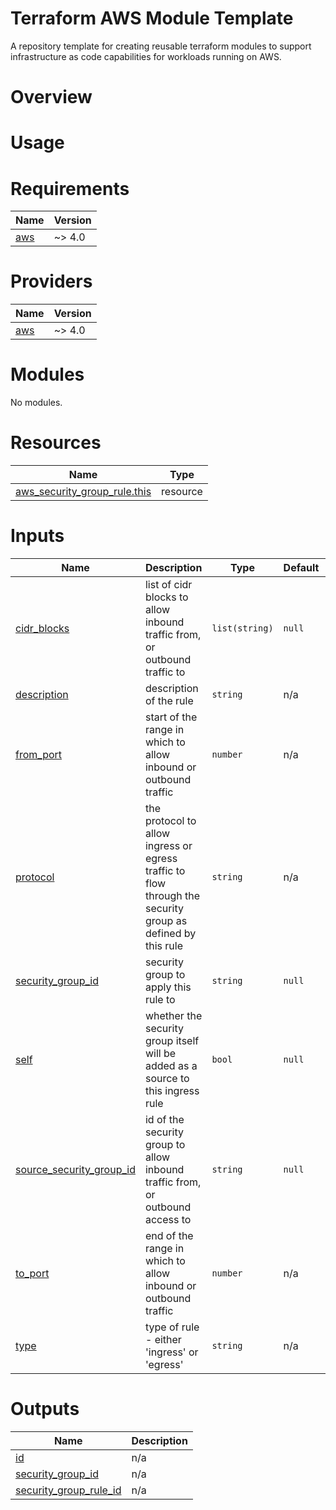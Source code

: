 # Terraform AWS Module Template
A repository template for creating reusable terraform modules to support infrastructure as code capabilities for workloads running on AWS. 

# Overview

# Usage 

<!-- BEGIN_TF_DOCS -->
# Requirements

| Name | Version |
|------|---------|
| <a name="requirement_aws"></a> [aws](#requirement\_aws) | ~> 4.0 |

# Providers

| Name | Version |
|------|---------|
| <a name="provider_aws"></a> [aws](#provider\_aws) | ~> 4.0 |

# Modules

No modules.

# Resources

| Name | Type |
|------|------|
| [aws_security_group_rule.this](https://registry.terraform.io/providers/hashicorp/aws/latest/docs/resources/security_group_rule) | resource |

# Inputs

| Name | Description | Type | Default | Required |
|------|-------------|------|---------|:--------:|
| <a name="input_cidr_blocks"></a> [cidr\_blocks](#input\_cidr\_blocks) | list of cidr blocks to allow inbound traffic from, or outbound traffic to | `list(string)` | `null` | no |
| <a name="input_description"></a> [description](#input\_description) | description of the rule | `string` | n/a | yes |
| <a name="input_from_port"></a> [from\_port](#input\_from\_port) | start of the range in which to allow inbound or outbound traffic | `number` | n/a | yes |
| <a name="input_protocol"></a> [protocol](#input\_protocol) | the protocol to allow ingress or egress traffic to flow through the security group as defined by this rule | `string` | n/a | yes |
| <a name="input_security_group_id"></a> [security\_group\_id](#input\_security\_group\_id) | security group to apply this rule to | `string` | `null` | no |
| <a name="input_self"></a> [self](#input\_self) | whether the security group itself will be added as a source to this ingress rule | `bool` | `null` | no |
| <a name="input_source_security_group_id"></a> [source\_security\_group\_id](#input\_source\_security\_group\_id) | id of the security group to allow inbound traffic from, or outbound access to | `string` | `null` | no |
| <a name="input_to_port"></a> [to\_port](#input\_to\_port) | end of the range in which to allow inbound or outbound traffic | `number` | n/a | yes |
| <a name="input_type"></a> [type](#input\_type) | type of rule - either 'ingress' or 'egress' | `string` | n/a | yes |

# Outputs

| Name | Description |
|------|-------------|
| <a name="output_id"></a> [id](#output\_id) | n/a |
| <a name="output_security_group_id"></a> [security\_group\_id](#output\_security\_group\_id) | n/a |
| <a name="output_security_group_rule_id"></a> [security\_group\_rule\_id](#output\_security\_group\_rule\_id) | n/a |
<!-- END_TF_DOCS -->
